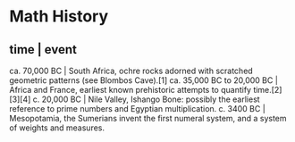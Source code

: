 # Math History

time | event
-----------------------------------------------------------------------------
ca. 70,000 BC | South Africa, ochre rocks adorned with scratched geometric patterns (see Blombos Cave).[1]
ca. 35,000 BC to 20,000 BC | Africa and France, earliest known prehistoric attempts to quantify time.[2][3][4]
c. 20,000 BC | Nile Valley, Ishango Bone: possibly the earliest reference to prime numbers and Egyptian multiplication.
c. 3400 BC | Mesopotamia, the Sumerians invent the first numeral system, and a system of weights and measures.
